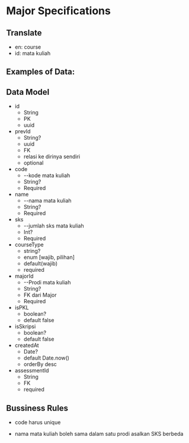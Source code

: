 # Major Specifications

## Translate

- en: course
- id: mata kuliah

## Examples of Data:

## Data Model

- id
  - String
  - PK
  - uuid
- prevId
  - String?
  - uuid
  - FK
  - relasi ke dirinya sendiri
  - optional
- code
  - --kode mata kuliah
  - String?
  - Required
- name
  - --nama mata kuliah
  - String?
  - Required
- sks
  - --jumlah sks mata kuliah
  - Int?
  - Required
- courseType
  - string?
  - enum [wajib, pilihan]
  - default(wajib)
  - required
- majorId
  - --Prodi mata kuliah
  - String?
  - FK dari Major
  - Required
- isPKL
  - boolean?
  - default false
- isSkripsi
  - boolean?
  - default false
- createdAt
  - Date?
  - default Date.now()
  - orderBy desc
- assessmentId
  - String
  - FK
  - required

## Bussiness Rules

- code harus unique
- nama mata kuliah boleh sama dalam satu prodi asalkan SKS berbeda

  <!-- - assesmentType:
  - REGULAR
  - Komponen nilai:
    - Presensi: 10%
    - Tugas Mandiri: 20%
    - Tugas Kelompok: 10%
    - UTS: 25%
    - UAS: 35%
  - CASE METHOD
  - Komponen nilai:
    - Presensi: 10%
    - Tugas Mandiri: 35%
    - Tugas Kelompok: 15%
    - UTS: 20%
    - UAS: 20% -->
